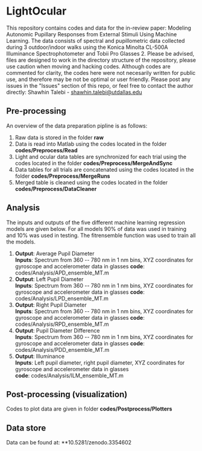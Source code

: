# LightOcular

This repository contains codes and data for the in-review paper: Modeling Autonomic Pupillary Responses from External Stimuli Using Machine Learning. The data consists of spectral and pupillometric data collected during 3 outdoor/indoor walks using the Konica Minolta CL-500A Illuminance Spectrophotometer and Tobii Pro Glasses 2. Please be advised, files are designed to work in the directory structure of the repository, please use caution when moving and hacking codes. Although codes are commented for clarity, the codes here were not necesarily written for public use, and therefore may be not be optimal or user friendly. Please post any issues in the "Issues" section of this repo, or feel free to contact the author directly: Shawhin Talebi -  shawhin.talebi@utdallas.edu

## Pre-processing

An overview of the data preparation pipline is as follows:

   1. Raw data is stored in the folder **raw**
   2. Data is read into Matlab using the codes located in the folder **codes/Preprocess/Read**
   3. Light and ocular data tables are synchronized for each trial using the codes located in the folder **codes/Preprocess/MergeAndSync**
   4. Data tables for all trials are concatenated using the codes located in the folder **codes/Preprocess/MergeRuns**
   5. Merged table is cleaned using the codes located in the folder **codes/Preprocess/DataCleaner**

## Analysis

The inputs and outputs of the five different machine learning regression models are given below. For all models 90% of data was used in training and 10% was used in testing. The fitrensemble function was used to train all the models.

   1.  **Output**: Average Pupil Diameter       
        **Inputs**:  Spectrum from 360 -- 780 nm in 1 nm bins, XYZ coordinates for gyroscope and accelerometer data in glasses
        **code**:   codes/Analysis/APD_ensemble_MT.m
   2.  **Output**: Left Pupil Diameter <br> **Inputs**:  Spectrum from 360 -- 780 nm in 1 nm bins, XYZ coordinates for gyroscope and accelerometer data in glasses
        **code**:   codes/Analysis/LPD_ensemble_MT.m
   3.  **Output**: Right Pupil Diameter <br> **Inputs**:  Spectrum from 360 -- 780 nm in 1 nm bins, XYZ coordinates for gyroscope and accelerometer data in glasses
        **code**:   codes/Analysis/RPD_ensemble_MT.m
   4.  **Output**: Pupil Diameter Difference <br> **Inputs**:  Spectrum from 360 -- 780 nm in 1 nm bins, XYZ coordinates for gyroscope and accelerometer data in glasses
        **code**:   codes/Analysis/PDD_ensemble_MT.m
   5.  **Output**: Illuminance <br> **Inputs**:  Left pupil diameter, right pupil diameter, XYZ coordinates for gyroscope and accelerometer data in glasses <br> **code**:   codes/Analysis/ILM_ensemble_MT.m
        
## Post-processing (visualization)

Codes to plot data are given in folder **codes/Postprocess/Plotters**

## Data store

Data can be found at: **10.5281/zenodo.3354602
